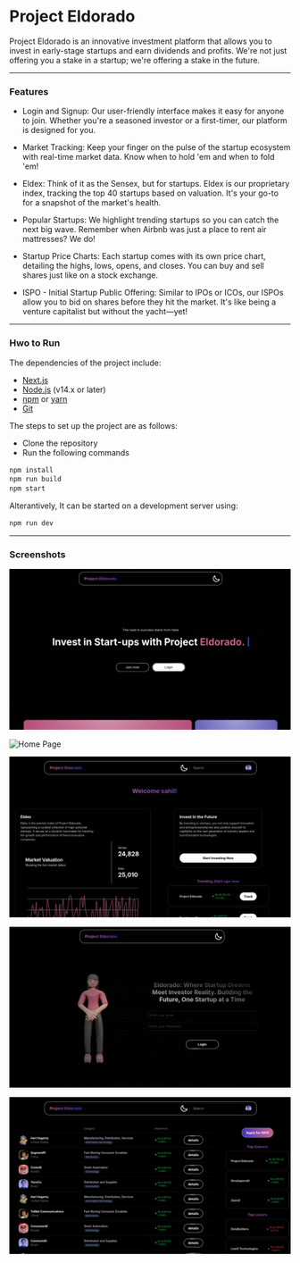 # Project Eldorado
Project Eldorado is an innovative investment platform that allows you to invest in early-stage startups and earn dividends and profits. We're not just offering you a stake in a startup; we're offering a stake in the future.

---
### Features

- Login and Signup: Our user-friendly interface makes it easy for anyone to join. Whether you're a seasoned investor or a first-timer, our platform is designed for you.

- Market Tracking: Keep your finger on the pulse of the startup ecosystem with real-time market data. Know when to hold 'em and when to fold 'em!

- Eldex: Think of it as the Sensex, but for startups. Eldex is our proprietary index, tracking the top 40 startups based on valuation. It's your go-to for a snapshot of the market's health.

- Popular Startups: We highlight trending startups so you can catch the next big wave. Remember when Airbnb was just a place to rent air mattresses? We do!

- Startup Price Charts: Each startup comes with its own price chart, detailing the highs, lows, opens, and closes. You can buy and sell shares just like on a stock exchange.

- ISPO - Initial Startup Public Offering: Similar to IPOs or ICOs, our ISPOs allow you to bid on shares before they hit the market. It's like being a venture capitalist but without the yacht—yet!

---

### Hwo to Run

The dependencies of the project include:
- [Next.js](https://nextjs.org/)
- [Node.js](https://nodejs.org/en/download/) (v14.x or later)
- [npm](https://www.npmjs.com/get-npm) or [yarn](https://yarnpkg.com/getting-started/install)
- [Git](https://git-scm.com/book/en/v2/Getting-Started-Installing-Git)

The steps to set up the project are as follows:
- Clone the repository
- Run the following commands

```bash
npm install
npm run build
npm start
```

Alterantively, It can be started on a development server using:
```bash
npm run dev
```

---

### Screenshots

![Home Page](public/home-screen.png)

![Home Page](public/hero-conetnt.png)

![Investor Dashboard](public/landing.png)

![Login Page](public/login.png)

![Listing Page](public/listing.png)
